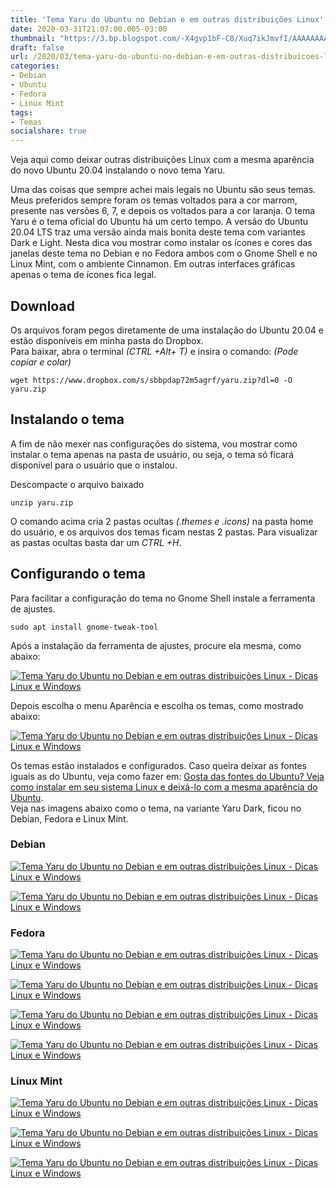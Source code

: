 ```yaml
---
title: 'Tema Yaru do Ubuntu no Debian e em outras distribuições Linux'
date: 2020-03-31T21:07:00.005-03:00
thumbnail: "https://3.bp.blogspot.com/-X4gvp1bF-C8/Xuq7ikJmvfI/AAAAAAAAPIg/gb6vC5EKETom2PFDxKy7G8FYOTwXslMiQCNcBGAsYHQ/s1600/Yaru_Theme.png"
draft: false
url: /2020/03/tema-yaru-do-ubuntu-no-debian-e-em-outras-distribuicoes-linux.html
categories:
- Debian
- Ubuntu
- Fedora
- Linux Mint
tags: 
- Temas
socialshare: true
---
```


Veja aqui como deixar outras distribuições Linux com a mesma aparência do novo Ubuntu 20.04 instalando o novo tema Yaru.

<!--more-->

Uma das coisas que sempre achei mais legais no Ubuntu são seus temas. Meus preferidos sempre foram os temas voltados para a cor marrom, presente nas versões 6, 7, e depois os voltados para a cor laranja. O tema Yaru é o tema oficial do Ubuntu há um certo tempo. A versão do Ubuntu 20.04 LTS traz uma versão ainda mais bonita deste tema com variantes Dark e Light. Nesta dica vou mostrar como instalar os ícones e cores das janelas deste tema no Debian e no Fedora ambos com o Gnome Shell e no Linux Mint, com o ambiente Cinnamon. Em outras interfaces gráficas apenas o tema de ícones fica legal.  
  

## Download

  
Os arquivos foram pegos diretamente de uma instalação do Ubuntu 20.04 e estão disponíveis em minha pasta do Dropbox.  
Para baixar, abra o terminal _(CTRL +Alt+ T)_ e insira o comando: _(Pode copiar e colar)_  
  

`wget https://www.dropbox.com/s/sbbpdap72m5agrf/yaru.zip?dl=0 -O yaru.zip`


## Instalando o tema

  
A fim de não mexer nas configurações do sistema, vou mostrar como instalar o tema apenas na pasta de usuário, ou seja, o tema só ficará disponível para o usuário que o instalou.  
  
Descompacte o arquivo baixado  
  
`unzip yaru.zip`

O comando acima cria 2 pastas ocultas _(.themes e .icons)_ na pasta home do usuário, e os arquivos dos temas ficam nestas 2 pastas. Para visualizar as pastas ocultas basta dar um _CTRL +H_.  
  

## Configurando o tema

Para facilitar a configuração do tema no Gnome Shell instale a ferramenta de ajustes.  
  
`sudo apt install gnome-tweak-tool`

  
Após a instalação da ferramenta de ajustes, procure ela mesma, como abaixo:  
  

[![Tema Yaru do Ubuntu no Debian e em outras distribuições Linux - Dicas Linux e Windows](https://1.bp.blogspot.com/-oVNLhpn7ohw/XoPUr99K9eI/AAAAAAAAOfQ/Qpw1XxrHWnkLqTR3qMA773-P06hmM2hmQCNcBGAsYHQ/s640/Ajustes.png "Tema Yaru do Ubuntu no Debian e em outras distribuições Linux - Dicas Linux e Windows")](https://1.bp.blogspot.com/-oVNLhpn7ohw/XoPUr99K9eI/AAAAAAAAOfQ/Qpw1XxrHWnkLqTR3qMA773-P06hmM2hmQCNcBGAsYHQ/s1600/Ajustes.png)

  
Depois escolha o menu Aparência e escolha os temas, como mostrado abaixo:  
  

[![Tema Yaru do Ubuntu no Debian e em outras distribuições Linux - Dicas Linux e Windows](https://1.bp.blogspot.com/-P-AczMktxkQ/XoPVJhcyoFI/AAAAAAAAOfY/8378YlTxo04FV9Lc6Avy6YgvdgDYgHe6gCNcBGAsYHQ/s640/DebianYaru2.png "Tema Yaru do Ubuntu no Debian e em outras distribuições Linux - Dicas Linux e Windows")](https://1.bp.blogspot.com/-P-AczMktxkQ/XoPVJhcyoFI/AAAAAAAAOfY/8378YlTxo04FV9Lc6Avy6YgvdgDYgHe6gCNcBGAsYHQ/s1600/DebianYaru2.png)

  
Os temas estão instalados e configurados. Caso queira deixar as fontes iguais as do Ubuntu, veja como fazer em: [Gosta das fontes do Ubuntu? Veja como instalar em seu sistema Linux e deixá-lo com a mesma aparência do Ubuntu](https://info.wsouza.com.br/2019/08/gosta-das-fontes-ubuntu-veja-como-instalar-em-seu-sistema-linux-e-deixa-lo-com-a-mesma-aparencia-do-ubuntu.html).  
Veja nas imagens abaixo como o tema, na variante Yaru Dark, ficou no Debian, Fedora e Linux Mint.  
  

### Debian

  

[![Tema Yaru do Ubuntu no Debian e em outras distribuições Linux - Dicas Linux e Windows](https://2.bp.blogspot.com/-7eKzOSiTA0g/XoPV7RgUAnI/AAAAAAAAOf0/YaV6uO2ALUcClPbY3Ke7Z6cfEGZpgnUdQCPcBGAYYCw/s640/DebianYaru3.png "Tema Yaru do Ubuntu no Debian e em outras distribuições Linux - Dicas Linux e Windows")](https://2.bp.blogspot.com/-7eKzOSiTA0g/XoPV7RgUAnI/AAAAAAAAOf0/YaV6uO2ALUcClPbY3Ke7Z6cfEGZpgnUdQCPcBGAYYCw/s1600/DebianYaru3.png)

[![Tema Yaru do Ubuntu no Debian e em outras distribuições Linux - Dicas Linux e Windows](https://1.bp.blogspot.com/--217YHq_02c/XoPV7byaASI/AAAAAAAAOf0/yzNJnLGlOrwFQ-FIfx43O7FINIHlQg9zgCPcBGAYYCw/s640/DebianYaru1.png "Tema Yaru do Ubuntu no Debian e em outras distribuições Linux - Dicas Linux e Windows")](https://1.bp.blogspot.com/--217YHq_02c/XoPV7byaASI/AAAAAAAAOf0/yzNJnLGlOrwFQ-FIfx43O7FINIHlQg9zgCPcBGAYYCw/s1600/DebianYaru1.png)

  

### Fedora

  

[![Tema Yaru do Ubuntu no Debian e em outras distribuições Linux - Dicas Linux e Windows](https://1.bp.blogspot.com/-eDXQTY1pemg/XoPWfTekcaI/AAAAAAAAOf4/6VDwHHmYjfAYvuOszLxqAqDUgV7vXoqngCNcBGAsYHQ/s640/FedoraYaru1.png "Tema Yaru do Ubuntu no Debian e em outras distribuições Linux - Dicas Linux e Windows")](https://1.bp.blogspot.com/-eDXQTY1pemg/XoPWfTekcaI/AAAAAAAAOf4/6VDwHHmYjfAYvuOszLxqAqDUgV7vXoqngCNcBGAsYHQ/s1600/FedoraYaru1.png)

[![Tema Yaru do Ubuntu no Debian e em outras distribuições Linux - Dicas Linux e Windows](https://4.bp.blogspot.com/-hr-bKlhw2kk/XoPWfSfFv9I/AAAAAAAAOf8/b-A_q2Th3P4F-CUE2G7XkxcKPtzAv8LYgCNcBGAsYHQ/s640/FedoraYaru2.png "Tema Yaru do Ubuntu no Debian e em outras distribuições Linux - Dicas Linux e Windows")](https://4.bp.blogspot.com/-hr-bKlhw2kk/XoPWfSfFv9I/AAAAAAAAOf8/b-A_q2Th3P4F-CUE2G7XkxcKPtzAv8LYgCNcBGAsYHQ/s1600/FedoraYaru2.png)

[![Tema Yaru do Ubuntu no Debian e em outras distribuições Linux - Dicas Linux e Windows](https://1.bp.blogspot.com/-IMwpHTE6Aio/XoPWf-QkwwI/AAAAAAAAOgE/h4zPWrYlC4krHA4QHQW-KpC9pbpnoq_yACNcBGAsYHQ/s640/FedoraYaru4.png "Tema Yaru do Ubuntu no Debian e em outras distribuições Linux - Dicas Linux e Windows")](https://1.bp.blogspot.com/-IMwpHTE6Aio/XoPWf-QkwwI/AAAAAAAAOgE/h4zPWrYlC4krHA4QHQW-KpC9pbpnoq_yACNcBGAsYHQ/s1600/FedoraYaru4.png)

[![Tema Yaru do Ubuntu no Debian e em outras distribuições Linux - Dicas Linux e Windows](https://2.bp.blogspot.com/-fMsU5WURtO0/XoPWfoAiX-I/AAAAAAAAOgA/CaGsK8WZ-uo9QhJMTVE2x4bWi1F8mDfRgCNcBGAsYHQ/s640/FedoraYaru3.png "Tema Yaru do Ubuntu no Debian e em outras distribuições Linux - Dicas Linux e Windows")](https://2.bp.blogspot.com/-fMsU5WURtO0/XoPWfoAiX-I/AAAAAAAAOgA/CaGsK8WZ-uo9QhJMTVE2x4bWi1F8mDfRgCNcBGAsYHQ/s1600/FedoraYaru3.png)

  

### Linux Mint

  

[![Tema Yaru do Ubuntu no Debian e em outras distribuições Linux - Dicas Linux e Windows](https://4.bp.blogspot.com/-Y90zBJKBcfA/XoPWy0ZGpWI/AAAAAAAAOgg/Eqf28P5NDW8WwXjkXbI0dPwp2OGs7ghxwCNcBGAsYHQ/s640/Mint-Yaru1.png "Tema Yaru do Ubuntu no Debian e em outras distribuições Linux - Dicas Linux e Windows")](https://4.bp.blogspot.com/-Y90zBJKBcfA/XoPWy0ZGpWI/AAAAAAAAOgg/Eqf28P5NDW8WwXjkXbI0dPwp2OGs7ghxwCNcBGAsYHQ/s1600/Mint-Yaru1.png)

[![Tema Yaru do Ubuntu no Debian e em outras distribuições Linux - Dicas Linux e Windows](https://2.bp.blogspot.com/-929LfltGErg/XoPWy4eRJCI/AAAAAAAAOgc/kJgxcNXt8UY7OKqGfCgCq3GAA4erJhqXwCNcBGAsYHQ/s640/MintYaru4.png "Tema Yaru do Ubuntu no Debian e em outras distribuições Linux - Dicas Linux e Windows")](https://2.bp.blogspot.com/-929LfltGErg/XoPWy4eRJCI/AAAAAAAAOgc/kJgxcNXt8UY7OKqGfCgCq3GAA4erJhqXwCNcBGAsYHQ/s1600/MintYaru4.png)

[![Tema Yaru do Ubuntu no Debian e em outras distribuições Linux - Dicas Linux e Windows](https://4.bp.blogspot.com/-R3t0NjbYyZ4/XoPWyv-Z2iI/AAAAAAAAOgY/7rlzD216KvUwBv4Iy5i6XX7TzPCN60RtACNcBGAsYHQ/s640/MintYaru3.png "Tema Yaru do Ubuntu no Debian e em outras distribuições Linux - Dicas Linux e Windows")](https://4.bp.blogspot.com/-R3t0NjbYyZ4/XoPWyv-Z2iI/AAAAAAAAOgY/7rlzD216KvUwBv4Iy5i6XX7TzPCN60RtACNcBGAsYHQ/s1600/MintYaru3.png)
